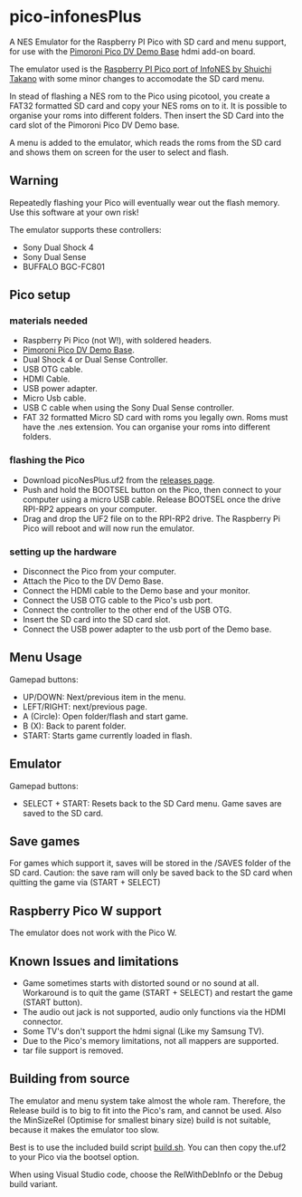 # pico-infonesPlus
A NES Emulator for the Raspberry PI Pico with SD card and menu support, for use with the [Pimoroni Pico DV Demo Base](https://shop.pimoroni.com/products/pimoroni-pico-dv-demo-base?variant=39494203998291) hdmi add-on board.

The emulator used is the [Raspberry PI Pico port of InfoNES by Shuichi Takano](https://github.com/shuichitakano/pico-infones) with some minor changes to accomodate the SD card menu.

In stead of flashing a NES rom to the Pico using picotool, you create a FAT32 formatted SD card and copy your NES roms on to it. It is possible to organise your roms into different folders. Then insert the SD Card into the card slot of the Pimoroni Pico DV Demo base.

A menu is added to the emulator, which reads the roms from the SD card and shows them on screen for the user to select and flash.

## Warning
Repeatedly flashing your Pico will eventually wear out the flash memory. Use this software at your own risk!

The emulator supports these controllers:

- Sony Dual Shock 4
- Sony Dual Sense
- BUFFALO BGC-FC801

## Pico setup

### materials needed
- Raspberry Pi Pico (not W!), with soldered headers.
- [Pimoroni Pico DV Demo Base](https://shop.pimoroni.com/products/pimoroni-pico-dv-demo-base?variant=39494203998291).
- Dual Shock 4 or Dual Sense Controller.
- USB OTG cable.
- HDMI Cable.
- USB power adapter.
- Micro Usb cable.
- USB C cable when using the Sony Dual Sense controller.
- FAT 32 formatted Micro SD card with roms you legally own. Roms must have the .nes extension. You can organise your roms into different folders.

### flashing the Pico
- Download picoNesPlus.uf2 from the [releases page](https://github.com/fhoedemakers/pico-infonesPlus/releases/latest).
- Push and hold the BOOTSEL button on the Pico, then connect to your computer using a micro USB cable. Release BOOTSEL once the drive RPI-RP2 appears on your computer.
- Drag and drop the UF2 file on to the RPI-RP2 drive. The Raspberry Pi Pico will reboot and will now run the emulator.

### setting up the hardware
- Disconnect the Pico from your computer.
- Attach the Pico to the DV Demo Base.
- Connect the HDMI cable to the Demo base and your monitor.
- Connect the USB OTG cable to the Pico's usb port.
- Connect the controller to the other end of the USB OTG.
- Insert the SD card into the SD card slot.
- Connect the USB power adapter to the usb port of the Demo base.



## Menu Usage
Gamepad buttons:
- UP/DOWN: Next/previous item in the menu.
- LEFT/RIGHT: next/previous page.
- A (Circle): Open folder/flash and start game.
- B (X): Back to parent folder.
- START: Starts game currently loaded in flash.

## Emulator 
Gamepad buttons:
- SELECT + START: Resets back to the SD Card menu. Game saves are saved to the SD card.

## Save games
For games which support it, saves will be stored in the /SAVES folder of the SD card. Caution: the save ram will only be saved back to the SD card when quitting the game via (START + SELECT)

## Raspberry Pico W support
The emulator does not work with the Pico W.

## Known Issues and limitations
- Game sometimes starts with distorted sound or no sound at all. Workaround is to quit the game (START + SELECT) and restart the game (START button).
- The audio out jack is not supported, audio only functions via the HDMI connector.
- Some TV's don't support the hdmi signal (Like my Samsung TV).
- Due to the Pico's memory limitations, not all mappers are supported.
- tar file support is removed.

## Building from source
The emulator and menu system take almost the whole ram. Therefore, the Release build is to big to fit into the Pico's ram, and cannot be used. Also the MinSizeRel (Optimise for smallest binary size) build is not suitable, because it makes the emulator too slow.

Best is to use the included build script [build.sh](https://github.com/fhoedemakers/pico-infonesPlus/blob/main/build.sh). You can then copy the.uf2 to your Pico via the bootsel option.

When using Visual Studio code, choose the RelWithDebInfo or the Debug build variant.

